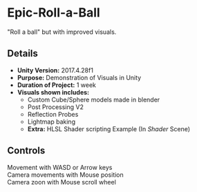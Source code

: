 # Epic-Roll-a-Ball
"Roll a ball" but with improved visuals.
## Details
- **Unity Version:** 2017.4.28f1
- **Purpose:** Demonstration of Visuals in Unity
- **Duration of Project:** 1 week
- **Visuals shown includes:**
  - Custom Cube/Sphere models made in blender
  - Post Processing V2
  - Reflection Probes
  - Lightmap baking
  - **Extra:** HLSL Shader scripting Example (In *Shader* Scene)
 
## Controls
Movement with WASD or Arrow keys\
Camera movements with Mouse position\
Camera zoon with Mouse scroll wheel
